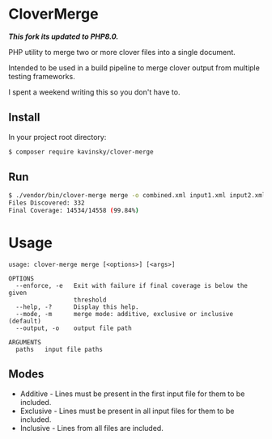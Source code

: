 # CloverMerge

**_This fork its updated to PHP8.0._**

PHP utility to merge two or more clover files into a single document.

Intended to be used in a build pipeline to merge clover output from multiple testing frameworks.

I spent a weekend writing this so you don't have to.


## Install

In your project root directory:

```bash
$ composer require kavinsky/clover-merge
```

## Run

```bash
$ ./vendor/bin/clover-merge merge -o combined.xml input1.xml input2.xml
Files Discovered: 332
Final Coverage: 14534/14558 (99.84%)
```

# Usage

```
usage: clover-merge merge [<options>] [<args>]

OPTIONS
  --enforce, -e   Exit with failure if final coverage is below the given
                  threshold
  --help, -?      Display this help.
  --mode, -m      merge mode: additive, exclusive or inclusive (default)
  --output, -o    output file path

ARGUMENTS
  paths   input file paths
```

## Modes

* Additive - Lines must be present in the first input file for them to be included.
* Exclusive - Lines must be present in all input files for them to be included.
* Inclusive - Lines from all files are included.

